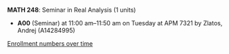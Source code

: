**MATH 248**: Seminar in Real Analysis (1 units)

- **A00** (Seminar) at 11:00 am–11:50 am on Tuesday at APM 7321 by Zlatos, Andrej (A14284995)

[Enrollment numbers over time](./MATH248.tsv)
